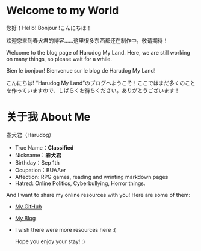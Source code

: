 
# Welcome to my World

您好！Hello! Bonjour !こんにちは！

欢迎您来到春犬君的博客……这里很多东西都还在制作中，敬请期待！

Welcome to the blog page of Harudog My Land. Here, we are still working on many things, so please wait for a while.

Bien le bonjour! Bienvenue sur le blog de Harudog My Land!

こんにちは! “Harudog My Land”のブログへようこそ！ここではまだ多くのことを作っていますので、しばらくお待ちください。ありがとうございます！


# 关于我 About Me

春犬君（Harudog）

- True Name：**Classified**
- Nickname：**春犬君**
- Birthday：Sep 1th
- Ocupation：BUAAer
- Affection: RPG games, reading and wrinting markdown pages
- Hatred: Online Politics, Cyberbullying, Horror things.

And I want to share my online resources with you! Here are some of them:

- [My GitHub](https://github.com/HarudogMyLand)
- [My Blog](https://harudogmyland.github.io/)
- I wish there were more resources here :(

    Hope you enjoy your stay! :)